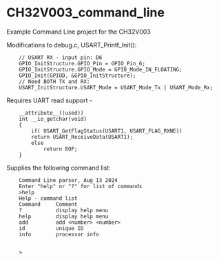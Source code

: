# CH32V003_command_line

Example Command Line project for the CH32V003

Modifications to debug.c, USART_Printf_Init():

        // USART RX - input pin: D6
        GPIO_InitStructure.GPIO_Pin = GPIO_Pin_6;
        GPIO_InitStructure.GPIO_Mode = GPIO_Mode_IN_FLOATING;
        GPIO_Init(GPIOD, &GPIO_InitStructure);
        // Need BOTH TX and RX:
        USART_InitStructure.USART_Mode = USART_Mode_Tx | USART_Mode_Rx;

Requires UART read support -

        __attribute__((used))
        int __io_getchar(void)
        {
            if( USART_GetFlagStatus(USART1, USART_FLAG_RXNE))
            return USART_ReceiveData(USART1);
            else
                return EOF;
        }
        

Supplies the following command list:

        Command Line parser, Aug 13 2024
        Enter "help" or "?" for list of commands
        >help
        Help - command list
        Command     Comment
        ?           display help menu
        help        display help menu
        add         add <number> <number>
        id          unique ID
        info        processor info
        
        
        >
